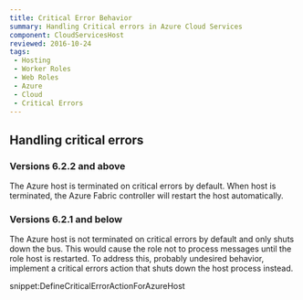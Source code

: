 ```yaml
---
title: Critical Error Behavior
summary: Handling Critical errors in Azure Cloud Services
component: CloudServicesHost
reviewed: 2016-10-24
tags:
 - Hosting
 - Worker Roles
 - Web Roles
 - Azure
 - Cloud
 - Critical Errors
---
```


## Handling critical errors


### Versions 6.2.2 and above

The Azure host is terminated on critical errors by default. When host is terminated, the Azure Fabric controller will restart the host automatically.


### Versions 6.2.1 and below

The Azure host is not terminated on critical errors by default and only shuts down the bus. This would cause the role not to process messages until the role host is restarted. To address this, probably undesired behavior, implement a critical errors action that shuts down the host process instead.

snippet:DefineCriticalErrorActionForAzureHost
